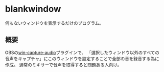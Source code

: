 # blankwindow

何もないウィンドウを表示するだけのプログラム。


## 概要

OBSの[win-capture-audio](https://github.com/bozbez/win-capture-audio)プラグインで、
「選択したウィンドウ以外のすべての音声をキャプチャ」にこのウィンドウを設定することで全部の音を録音する為に作成。
通常のミキサーで音声を取得すると問題ある人向け。


